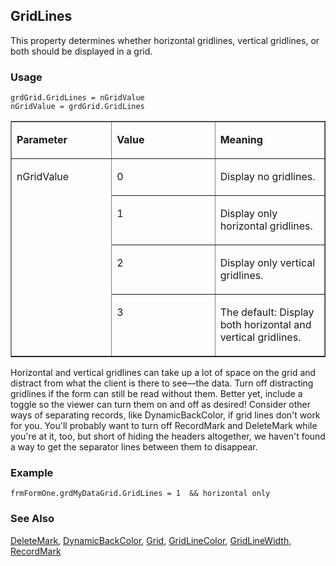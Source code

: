 ## GridLines

This property determines whether horizontal gridlines, vertical gridlines, or both should be displayed in a grid.

### Usage

```foxpro
grdGrid.GridLines = nGridValue
nGridValue = grdGrid.GridLines
```
<table border cellspacing=0 cellpadding=0 width=100%>
<tr>
  <td width=32% valign=top>
  <p><b>Parameter</b></p>
  </td>
  <td width=23% valign=top>
  <p><b>Value</b></p>
  </td>
  <td width=45% valign=top>
  <p><b>Meaning</b></p>
  </td>
 </tr>
<tr>
  <td width=32% rowspan=4 valign=top>
  <p>nGridValue</p>
  </td>
  <td width=23% valign=top>
  <p>0</p>
  </td>
  <td width=45% valign=top>
  <p>Display no gridlines.</p>
  </td>
 </tr>
<tr>
  <td width=33% valign=top>
  <p>1</p>
  </td>
  <td width=67% valign=top>
  <p>Display only horizontal gridlines.</p>
  </td>
 </tr>
<tr>
  <td width=33% valign=top>
  <p>2</p>
  </td>
  <td width=67% valign=top>
  <p>Display only vertical gridlines.</p>
  </td>
 </tr>
<tr>
  <td width=33% valign=top>
  <p>3</p>
  </td>
  <td width=67% valign=top>
  <p>The default: Display both horizontal and vertical gridlines.</p>
  </td>
 </tr>
</table>

Horizontal and vertical gridlines can take up a lot of space on the grid and distract from what the client is there to see&mdash;the data. Turn off distracting gridlines if the form can still be read without them. Better yet, include a toggle so the viewer can turn them on and off as desired! Consider other ways of separating records, like DynamicBackColor, if grid lines don't work for you. You'll probably want to turn off RecordMark and DeleteMark while you're at it, too, but short of hiding the headers altogether, we haven't found a way to get the separator lines between them to disappear.

### Example

```foxpro
frmFormOne.grdMyDataGrid.GridLines = 1  && horizontal only
```
### See Also

[DeleteMark](s4g454.md), [DynamicBackColor](s4g358.md), [Grid](s4g488.md), [GridLineColor](s4g367.md), [GridLineWidth](s4g367.md), [RecordMark](s4g454.md)